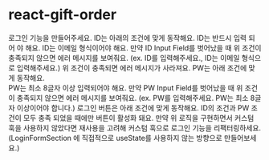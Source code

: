 # react-gift-order

로그인 기능을 만들어주세요.
  ID는 아래의 조건에 맞게 동작해요.
    ID는 반드시 입력 되어 야 해요.
    ID는 이메일 형식이어야 해요.
    만약 ID Input Field를 벗어났을 때 위 조건이 충족되지 않으면 에러 메시지를 보여줘요. (ex. ID를 입력해주세요., ID는 이메일 형식으로 입력해주세요.)
    위 조건이 충족되면 에러 메시지가 사라져요.
  PW는 아래 조건에 맞게 동작해요.  
    PW는 최소 8글자 이상 입력되어야 해요.
    만약 PW Input Field를 벗어났을 때 위 조건이 충족되지 않으면 에러 메시지를 보여줘요. (ex. PW를 입력해주세요. PW는 최소 8글자 이상이어야 합니다.)
  로그인 버튼은 아래 조건에 맞게 동작해요.
    ID의 조건과 PW 조건이 모두 충족 되었을 때에만 버튼이 활성화 돼요.
  만약 위 로직을 구현하면서 커스텀 훅을 사용하지 않았다면 재사용을 고려해 커스텀 훅으로 로그인 기능을 리팩터링하세요. (LoginFormSection 에 직접적으로 useState를 사용하지 않는 방향으로 만들어보세요.)
